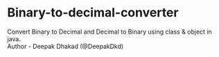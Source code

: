 # Binary-to-decimal-converter
Convert Binary to Decimal and Decimal to Binary using class &amp; object in java.
<br>
Author - Deepak Dhakad (@DeepakDkd)

